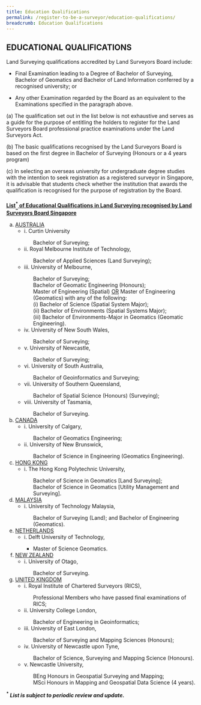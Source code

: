 ```yaml
---
title: Education Qualifications
permalink: /register-to-be-a-surveyor/education-qualifications/
breadcrumb: Education Qualifications
---
```

## EDUCATIONAL QUALIFICATIONS

<style>
u b sup{
    border-bottom:solid 2px #484848;
    display:inline-block;
    line-height:27px;
}
.a .alpha {
    list-style-type: lower-alpha;
   }
.a .alpha .no-style {
    list-style-type: none;
   }
</style>

Land Surveying qualifications accredited by Land Surveyors Board include:

* Final Examination leading to a Degree of Bachelor of Surveying, Bachelor of Geomatics and Bachelor of Land Information conferred by a recognised university; or

* Any other Examination regarded by the Board as an equivalent to the Examinations specified in the paragraph above.

(a) The qualification set out in the list below is not exhaustive and serves as a guide for the purpose of entitling the holders to register for the Land Surveyors Board professional practice examinations under the Land Surveyors Act.

(b) The basic qualifications recognised by the Land Surveyors Board is based on the first degree in Bachelor of Surveying (Honours or a 4 years program)

(c) In selecting an overseas university for undergraduate degree studies with the intention to seek registration as a registered surveyor in Singapore, it is advisable that students check whether the institution that awards the qualification is recognised for the purpose of registration by the Board.

<u><b>List<sup>*</sup> of Educational Qualifications in Land Surveying recognised by Land Surveyors Board Singapore</b></u>

<ol class="a">
    <li class="alpha"><u>AUSTRALIA</u>
        <ul>
            <li>i. Curtin University</li>
            <ul class="no-style">
                <li>Bachelor of Surveying;</li>
            </ul>
            <li>ii. Royal Melbourne Institute of Technology,</li>
            <ul class="no-style">
                <li>Bachelor of Applied Sciences (Land Surveying);</li>
            </ul>
            <li>iii. University of Melbourne,</li>
            <ul class="no-style">
                <li>Bachelor of Surveying;</li>
                <li>Bachelor of Geomatic Engineering (Honours);</li>
                <li>Master of Engineering (Spatial) <u>OR</u> Master of Engineering (Geomatics) with any of the following:</li>
                    <li> (i) Bachelor of Science (Spatial System Major);</li>
                    <li> (ii) Bachelor of Environments (Spatial Systems Major);</li>
                    <li> (iii) Bachelor of Environments-Major in Geomatics (Geomatic Engineering).</li>
            </ul>
            <li>iv. University of New South Wales,</li>
            <ul class="no-style">
                <li>Bachelor of Surveying;</li>
            </ul>
            <li>v. University of Newcastle,</li>
            <ul class="no-style">
                <li>Bachelor of Surveying;</li>
            </ul>
            <li>vi. University of South Australia,</li>
            <ul class="no-style">
                <li>Bachelor of Geoinformatics and Surveying;</li>
            </ul>    
            <li>vii. University of Southern Queensland,</li>
            <ul class="no-style">
                <li>Bachelor of Spatial Science (Honours) (Surveying); </li>
            </ul>
            <li>viii. University of Tasmania,</li>
            <ul class="no-style">
                <li>Bachelor of Surveying. </li>
            </ul>
        </ul>
    </li>
    <li class="alpha"><u>CANADA</u>
        <ul>
            <li>i. University of Calgary,</li>
            <ul class="no-style">
                <li>Bachelor of Geomatics Engineering; </li>
            </ul>
            <li>ii. University of New Brunswick,</li>
            <ul class="no-style">
                <li>Bachelor of Science in Engineering (Geomatics Engineering).</li>
            </ul>
        </ul>
    </li>
    <li class="alpha"><u>HONG KONG</u>
        <ul>
            <li>i. The Hong Kong Polytechnic University,</li>
            <ul class="no-style">
                <li>Bachelor of Science in Geomatics [Land Surveying];</li>
                <li>Bachelor of Science in Geomatics [Utility Management and Surveying].</li>
            </ul>
        </ul>
    </li>    
    <li class="alpha"><u>MALAYSIA</u>
        <ul>
            <li>i. University of Technology Malaysia,</li>
            <ul class="no-style">
                <li>Bachelor of Surveying (Land); and Bachelor of Engineering (Geomatics).</li>
            </ul>
        </ul>
    </li>
	<li class="alpha"><u>NETHERLANDS</u>
		  <ul>
				<li>i. Delft University of Technology,</li>
				<ul class="no style">
					  <li>Master of Science Geomatics.</li>
				</ul>
		 </ul>
	</li>
    <li class="alpha"><u>NEW ZEALAND</u>
        <ul>
            <li>i. University of Otago,</li>
            <ul class="no-style">
                <li>Bachelor of Surveying.</li>
            </ul>
        </ul>
    </li>        
    <li class="alpha"><u>UNITED KINGDOM</u>
        <ul>
            <li>i. Royal Institute of Chartered Surveyors (RICS),</li>
            <ul class="no-style">
                <li>Professional Members who have passed final examinations of RICS;</li>
            </ul>
            <li>ii. University College London,</li>
            <ul class="no-style">
                <li>Bachelor of Engineering in Geoinformatics;</li>
            </ul>
            <li>iii. University of East London,</li>
            <ul class="no-style">
                <li>Bachelor of Surveying and Mapping Sciences (Honours); </li>
            </ul>
            <li>iv. University of Newcastle upon Tyne,</li>
            <ul class="no-style">
                <li> Bachelor of Science, Surveying and Mapping Science (Honours).</li>
            </ul>
            <li>v. Newcastle University,</li>
            <ul class="no-style">
                <li>BEng Honours in Geospatial Surveying and Mapping;</li>
                <li>MSci Honours in Mapping and Geospatial Data Science (4 years).</li>
            </ul>
        </ul>
    </li>
</ol>

<b><sup>*</sup> <i>List is subject to periodic review and update.</i></b>